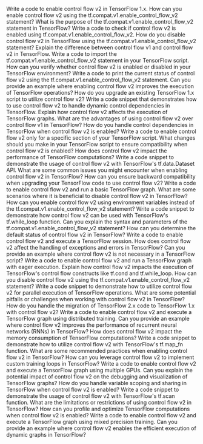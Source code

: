 Write a code to enable control flow v2 in TensorFlow 1.x.
How can you enable control flow v2 using the tf.compat.v1.enable_control_flow_v2 statement?
What is the purpose of the tf.compat.v1.enable_control_flow_v2 statement in TensorFlow?
Write a code to check if control flow v2 is enabled using tf.compat.v1.enable_control_flow_v2.
How do you disable control flow v2 in TensorFlow using the tf.compat.v1.enable_control_flow_v2 statement?
Explain the difference between control flow v1 and control flow v2 in TensorFlow.
Write a code to import the tf.compat.v1.enable_control_flow_v2 statement in your TensorFlow script.
How can you verify whether control flow v2 is enabled or disabled in your TensorFlow environment?
Write a code to print the current status of control flow v2 using the tf.compat.v1.enable_control_flow_v2 statement.
Can you provide an example where enabling control flow v2 improves the execution of TensorFlow operations?
How do you upgrade an existing TensorFlow 1.x script to utilize control flow v2?
Write a code snippet that demonstrates how to use control flow v2 to handle dynamic control dependencies in TensorFlow.
Explain how control flow v2 affects the execution of TensorFlow graphs.
What are the advantages of using control flow v2 over control flow v1 in TensorFlow?
How do you handle control dependencies in TensorFlow when control flow v2 is enabled?
Write a code to enable control flow v2 only for a specific section of your TensorFlow script.
What changes should you make in your TensorFlow script to ensure compatibility when control flow v2 is enabled?
How does control flow v2 impact the performance of TensorFlow computations?
Write a code snippet to demonstrate the usage of control flow v2 with TensorFlow's tf.data.Dataset API.
What are some common issues you might encounter when enabling control flow v2 in TensorFlow?
How can you ensure backward compatibility when upgrading your TensorFlow code to use control flow v2?
Write a code to enable control flow v2 and run a basic TensorFlow graph.
What are some scenarios where it is beneficial to disable control flow v2 in TensorFlow?
How can you enable control flow v2 using environment variables instead of the tf.compat.v1.enable_control_flow_v2 statement?
Write a code snippet to demonstrate how control flow v2 can be used with TensorFlow's tf.while_loop function.
Can you explain the syntax and parameters of the tf.compat.v1.enable_control_flow_v2 statement?
How can you determine the default status of control flow v2 in TensorFlow?
Write a code to enable control flow v2 and execute a TensorFlow session.
How does control flow v2 affect the handling of exceptions and errors in TensorFlow?
Can you provide an example where control flow v2 is not necessary in a TensorFlow script?
Write a code to enable control flow v2 and run a TensorFlow graph with eager execution.
Explain how control flow v2 impacts the execution of TensorFlow's control flow constructs like tf.cond and tf.while_loop.
How can you disable control flow v2 using the tf.compat.v1.enable_control_flow_v2 statement?
Write a code snippet to demonstrate how to utilize control flow v2 for parallel execution of TensorFlow operations.
What are some potential pitfalls or challenges when working with control flow v2 in TensorFlow?
How do you handle the migration of TensorFlow 2.x code to TensorFlow 1.x with control flow v2?
Write a code to enable control flow v2 and execute a TensorFlow graph using distributed training.
Can you provide an example where control flow v2 improves the performance of recurrent neural networks (RNNs) in TensorFlow?
How does control flow v2 impact the memory consumption of TensorFlow computations?
Write a code snippet to demonstrate how to utilize control flow v2 with TensorFlow's tf.map_fn function.
What are some recommended practices when enabling control flow v2 in TensorFlow?
How can you leverage control flow v2 to implement custom training loops in TensorFlow?
Write a code to enable control flow v2 and execute a TensorFlow graph using multiple GPUs.
Can you explain the potential impact of control flow v2 on the debugging and visualization of TensorFlow graphs?
How do you handle variable scoping and sharing in TensorFlow when control flow v2 is enabled?
Write a code snippet to demonstrate the usage of control flow v2 with TensorFlow's tf.scan function.
What are the limitations or restrictions of using control flow v2 in TensorFlow?
How can you profile and optimize TensorFlow computations when control flow v2 is enabled?
Write a code to enable control flow v2 and execute a TensorFlow graph using mixed precision training.
Can you provide an example where control flow v2 enables the efficient execution of dynamic graphs in TensorFlow?